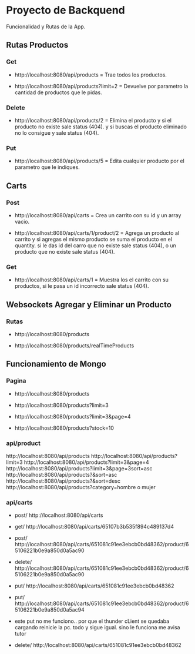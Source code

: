 # Proyecto de Backquend
Funcionalidad y Rutas de la App.

## Rutas Productos
### Get

- http://localhost:8080/api/products = Trae todos los productos.

- http://localhost:8080/api/products?limit=2 = Devuelve por parametro la cantidad de productos que le pidas.

### Delete

- http://localhost:8080/api/products/2 = Elimina el producto y si el producto no existe sale status (404). y si buscas el producto eliminado no lo consigue y sale status (404).

### Put

- http://localhost:8080/api/products/5 = Edita cualquier producto por el parametro que le indiques.

## Carts
### Post

- http://localhost:8080/api/carts = Crea un carrito con su id y un array vacio.

- http://localhost:8080/api/carts/1/product/2 = Agrega un producto al carrito y si agregas el mismo producto se suma el producto en el quantity. si le das id del carro que no existe sale status (404), o un producto que no existe sale status (404).
 
 ### Get

- http://localhost:8080/api/carts/1 = Muestra los el carrito con su productos, si le pasa un id incorrecto sale status (404).



## Websockets Agregar y Eliminar un Producto

### Rutas

- http://localhost:8080/products

- http://localhost:8080/products/realTimeProducts 


## Funcionamiento de  Mongo 


### Pagina

- http://localhost:8080/products

- http://localhost:8080/products?limit=3

- http://localhost:8080/products?limit=3&page=4

- http://localhost:8080/products?stock=10


### api/product

http://localhost:8080/api/products
http://localhost:8080/api/products?limit=3
http://localhost:8080/api/products?limit=3&page=4
http://localhost:8080/api/products?limit=3&page=3sort=asc
http://localhost:8080/api/products?&sort=asc
http://localhost:8080/api/products?&sort=desc
http://localhost:8080/api/products?category=hombre o mujer

### api/carts

- post/ http://localhost:8080/api/carts
- get/ http://localhost:8080/api/carts/65107b3b535f894c489137d4
- post/ http://localhost:8080/api/carts/651081c91ee3ebcb0bd48362/product/65106221b0e9a850d0a5ac90
- delete/ http://localhost:8080/api/carts/651081c91ee3ebcb0bd48362/product/65106221b0e9a850d0a5ac90
- put/ http://localhost:8080/api/carts/651081c91ee3ebcb0bd48362

- put/ http://localhost:8080/api/carts/651081c91ee3ebcb0bd48362/product/65106221b0e9a850d0a5ac94
- este put no me funciono.. por que el thunder cLient se quedaba cargando reinicie la pc. todo y sigue igual. sino le funciona me avisa tutor

- delete/ http://localhost:8080/api/carts/651081c91ee3ebcb0bd48362

